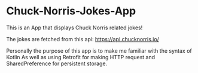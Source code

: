 # Chuck-Norris-Jokes-App
This is an App that displays Chuck Norris related jokes!

The jokes are fetched from this api: https://api.chucknorris.io/

Personally the purpose of this app is to make me familiar with the syntax of Kotlin
As well as using Retrofit for making HTTP request and SharedPreference for persistent storage.
